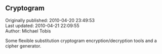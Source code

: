 ## Cryptogram  
Originally published: 2010-04-20 23:49:53  
Last updated: 2010-04-21 22:09:55  
Author: Michael Tobis  
  
Some flexible substitution cryptogram encryption/decryption tools and a cipher generator.